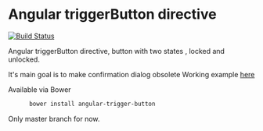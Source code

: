 # Angular triggerButton directive

[![Build Status](https://travis-ci.org/ipeshev/triggerButton.svg?branch=master)](https://travis-ci.org/ipeshev/triggerButton)

Angular triggerButton directive, button with two states , locked and unlocked.

It's main goal is to make confirmation dialog obsolete 
Working example [here](https://jsfiddle.net/ipeshev/jkjpozha/)

Available via Bower
```bash
      bower install angular-trigger-button
```

Only master branch for now. 

